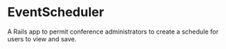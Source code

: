 # EventScheduler
A Rails app to permit conference administrators to create a schedule for users to view and save.
